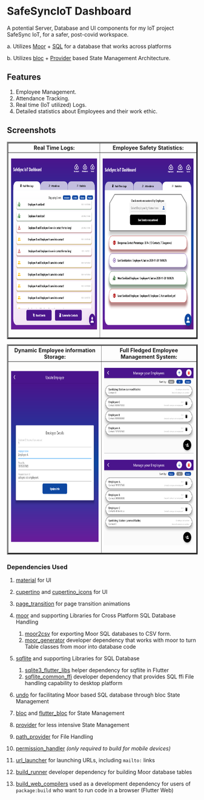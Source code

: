 # SafeSyncIoT Dashboard

A potential Server, Database and UI components for my IoT project SafeSync IoT, for a safer, post-covid workspace.

  a. Utilizes [Moor](https://pub.dev/packages/moor) + [SQL](https://pub.dev/packages/sqflite) for a database that works across platforms
  
  b. Utilizes [bloc](https://pub.dev/packages/bloc) + [Provider](https://pub.dev/packages/provider) based State Management Architecture.

## Features

1. Employee Management.
2. Attendance Tracking.
3. Real time (IoT utilized) Logs.
4. Detailed statistics about Employees and their work ethic.

## Screenshots

<table border=3>
<tr>
<th>
<center><b>Real Time Logs:</b></center>
</th>
<th>
<center><b>Employee Safety Statistics:</b></center>
</th>
</tr>

<tr>
<td>

[<img height="450" width="350" src="https://raw.githubusercontent.com/Dhi13man/SafeSyncIoT/main/Screenshots/logs.png" alt="Real Time Logs">](https://raw.githubusercontent.com/Dhi13man/SafeSyncIoT/main/Screenshots/logs.png)
</td>
<td>

[<img height="450" width="350" src="https://raw.githubusercontent.com/Dhi13man/SafeSyncIoT/main/Screenshots/stats.png" alt="Statistics">](https://raw.githubusercontent.com/Dhi13man/SafeSyncIoT/main/Screenshots/stats.png)

</td>
</tr>
</table>

<table border=3>
<tr>
<th>
<center><b>Dynamic Employee information Storage:</b></center>
</th>
<th>
<center><b>Full Fledged Employee Management System:</b></center>
</th>
</tr>

<tr>
<td>

[<img height="450" width="350" src="https://raw.githubusercontent.com/Dhi13man/SafeSyncIoT/main/Screenshots/employee_view.png" alt="Employee View">](https://raw.githubusercontent.com/Dhi13man/SafeSyncIoT/main/Screenshots/employee_view.png)
</td>
<td>

[<img height="225" width="350" src="https://raw.githubusercontent.com/Dhi13man/SafeSyncIoT/main/Screenshots/employee_management_descendingName.png" alt="Employee Management 1">](https://raw.githubusercontent.com/Dhi13man/SafeSyncIoT/main/Screenshots/employee_management_descendingName.png)

[<img height="225" width="350" src="https://raw.githubusercontent.com/Dhi13man/SafeSyncIoT/main/Screenshots/employee_management_ascendingID.png" alt="Employee Management 2">](https://raw.githubusercontent.com/Dhi13man/SafeSyncIoT/main/Screenshots/employee_management_ascendingID.png)
</td>
</tr>

</table>

### Dependencies Used

1. [material](https://material.io/develop/flutter) for UI

2. [cupertino](https://flutter.dev/docs/development/ui/widgets/cupertino) and [cupertino_icons](https://pub.dev/packages/cupertino_icons) for UI

3. [page_transition](https://pub.dev/packages/page_transition) for page transition animations

4. [moor](https://moor.simonbinder.eu/) and supporting Libraries for Cross Platform SQL Database Handling
    1. [moor2csv](https://pub.dev/packages/moor2csv) for exporting Moor SQL databases to CSV form.
    2. [moor_generator](https://pub.dev/packages/moor_generator) developer dependency that works with moor to turn Table classes from moor into database code

5. [sqflite](https://pub.dev/packages/sqflite) and supporting Libraries for SQL Database
    1. [sqlite3_flutter_libs](https://pub.dev/packages/sqlite3_flutter_libs) helper dependency for sqflite in Flutter
    2. [sqflite_common_ffi](https://pub.dev/packages/sqflite_common_ffi) developer dependency that provides SQL ffi File handling capability to desktop platform

6. [undo](https://pub.dev/packages/undo) for facilitating Moor based SQL database through bloc State Management

7. [bloc](https://pub.dev/packages/bloc) and [flutter_bloc](https://pub.dev/packages/flutter_bloc) for State Management

8. [provider](https://pub.dev/packages/provider) for less intensive State Management

9. [path_provider](https://pub.dev/packages/path_provider) for File Handling

10. [permission_handler](https://pub.dev/packages/permission_handler) *(only required to build for mobile devices)*

11. [url_launcher](https://pub.dev/packages/url_launcher) for launching URLs, including `mailto:` links

12. [build_runner](https://pub.dev/packages/build_runner) developer dependency for building Moor database tables

13. [build_web_compilers](https://pub.dev/packages/build_web_compilers) used as a development dependency for users of `package:build` who want to run code in a browser (Flutter Web)
